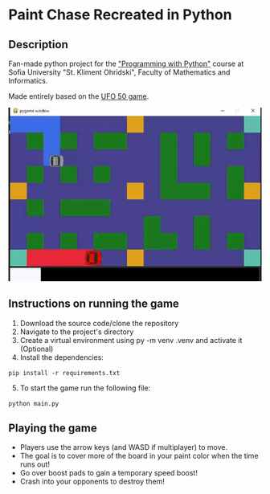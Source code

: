 # Paint Chase Recreated in Python

## Description
Fan-made python project for the ["Programming with Python"](https://github.com/fmipython) course at Sofia University "St. Kliment Ohridski", Faculty of Mathematics and Informatics.

Made entirely based on the [UFO 50 game](https://50games.fun/).

![gif](read-me-gif.gif)

## Instructions on running the game

1. Download the source code/clone the repository
2. Navigate to the project's directory
3. Create a virtual environment using py -m venv .venv and activate it (Optional)
4. Install the dependencies:
```
pip install -r requirements.txt
```
5. To start the game run the following file:
```
python main.py
```

## Playing the game
* Players use the arrow keys (and WASD if multiplayer) to move.
* The goal is to cover more of the board in your paint color when the time runs out!
* Go over boost pads to gain a temporary speed boost!
* Crash into your opponents to destroy them! 
